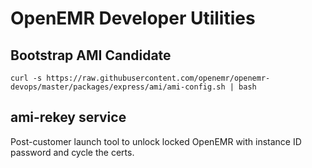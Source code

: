 # OpenEMR Developer Utilities

## Bootstrap AMI Candidate

```
curl -s https://raw.githubusercontent.com/openemr/openemr-devops/master/packages/express/ami/ami-config.sh | bash
```

## ami-rekey service

Post-customer launch tool to unlock locked OpenEMR with instance ID password and cycle the certs.

